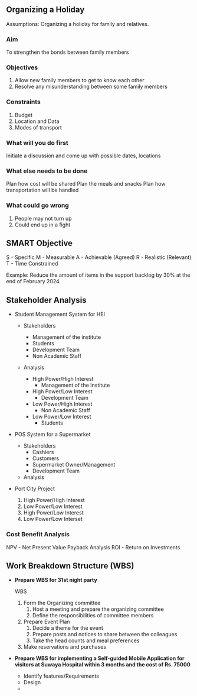 ## Organizing a Holiday

Assumptions:
Organizing a holiday for family and relatives.

### Aim
To strengthen the bonds between family members

### Objectives
1. Allow new family members to get to know each other
2. Resolve any misunderstanding between some family members

### Constraints
1. Budget
2. Location and Data
3. Modes of transport

### What will you do first
Initiate a discussion and come up with possible dates, locations

### What else needs to be done
Plan how cost will be shared
Plan the meals and snacks
Plan how transportation will be handled

### What could go wrong
1. People may not turn up
2. Could end up in a fight


## SMART Objective

S - Specific
M - Measurable
A - Achievable (Agreed)
R - Realistic (Relevant)
T - Time Constrained

Example:
Reduce the amount of items in the support backlog by 30% at the end of February 2024.

## Stakeholder Analysis

* Student Management System for HEI
  
    * Stakeholders
        * Management of the institute
        * Students
        * Development Team
        * Non Academic Staff
          
    * Analysis
        * High Power/High Interest
            * Management of the Institute
        * High Power/Low Interest
            * Development Team
        * Low Power/High Interest
            * Non Academic Staff
        * Low Power/Low Interest
            * Students
    
* POS System for a Supermarket
    * Stakeholders
        * Cashiers
        * Customers
        * Supermarket Owner/Management
        * Development Team
    * Analysis
      
* Port City Project
       
    1. High Power/High Interest
    2. Low Power/Low Interest
    3. High Power/Low Interest
    4. Low Power/Low Interset


### Cost Benefit Analysis

NPV - Net Present Value
Payback Analysis
ROI - Return on Investments

## Work Breakdown Structure (WBS)

* **Prepare WBS for 31st night party**

    WBS
    1. Form the Organizing committee
        1. Host a meeting and prepare the organizing committee
        2. Define the responsibilities of committee members
    2. Prepare Event Plan
        1. Decide a theme for the event
        2. Prepare posts and notices to share between the colleagues
        3. Take the head counts and meal preferences
    4. Make reservations and purchases

* **Prepare WBS for  implementing a Self-guided Mobile Application for visitors at Suwaya Hospital within 3 months and the cost of Rs. 75000**
  
    * Identify features/Requirements
    * Design
    * 
  


